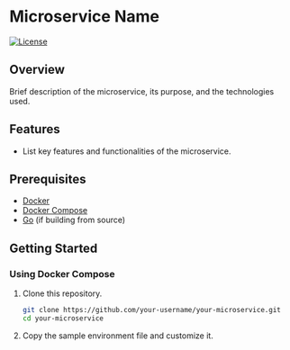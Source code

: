 # Microservice Name

[![License](https://img.shields.io/badge/license-MIT-blue.svg)](https://opensource.org/licenses/MIT)

## Overview

Brief description of the microservice, its purpose, and the technologies used.

## Features

- List key features and functionalities of the microservice.

## Prerequisites

- [Docker](https://www.docker.com/)
- [Docker Compose](https://docs.docker.com/compose/)
- [Go](https://golang.org/) (if building from source)

## Getting Started

### Using Docker Compose

1. Clone this repository.

   ```bash
   git clone https://github.com/your-username/your-microservice.git
   cd your-microservice
   ```

2. Copy the sample environment file and customize it.
